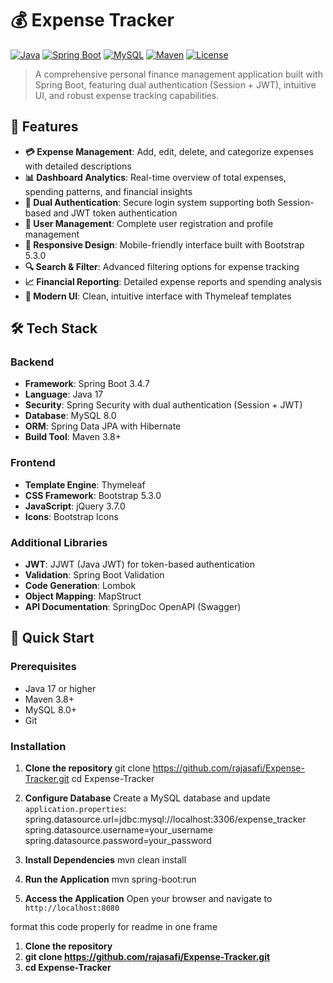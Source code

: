 # 💰 Expense Tracker

[![Java](https://img.shields.io/badge/Java-17-ED8B00?style=for-the-badge&logo=java&logoColor=white)](https://www.oracle.com/java/)
[![Spring Boot](https://img.shields.io/badge/Spring%20Boot-3.4.7-6DB33F?style=for-the-badge&logo=spring-boot&logoColor=white)](https://spring.io/projects/spring-boot)
[![MySQL](https://img.shields.io/badge/MySQL-8.0-4479A1?style=for-the-badge&logo=mysql&logoColor=white)](https://www.mysql.com/)
[![Maven](https://img.shields.io/badge/Maven-3.8+-C71A36?style=for-the-badge&logo=apache-maven&logoColor=white)](https://maven.apache.org/)
[![License](https://img.shields.io/badge/License-MIT-green.svg?style=for-the-badge)](LICENSE)

> A comprehensive personal finance management application built with Spring Boot, featuring dual authentication (Session + JWT), intuitive UI, and robust expense tracking capabilities.

## 🌟 Features

- **💳 Expense Management**: Add, edit, delete, and categorize expenses with detailed descriptions
- **📊 Dashboard Analytics**: Real-time overview of total expenses, spending patterns, and financial insights
- **🔐 Dual Authentication**: Secure login system supporting both Session-based and JWT token authentication
- **👤 User Management**: Complete user registration and profile management
- **📱 Responsive Design**: Mobile-friendly interface built with Bootstrap 5.3.0
- **🔍 Search & Filter**: Advanced filtering options for expense tracking
- **📈 Financial Reporting**: Detailed expense reports and spending analysis
- **🎨 Modern UI**: Clean, intuitive interface with Thymeleaf templates

## 🛠️ Tech Stack

### Backend
- **Framework**: Spring Boot 3.4.7
- **Language**: Java 17
- **Security**: Spring Security with dual authentication (Session + JWT)
- **Database**: MySQL 8.0
- **ORM**: Spring Data JPA with Hibernate
- **Build Tool**: Maven 3.8+

### Frontend
- **Template Engine**: Thymeleaf
- **CSS Framework**: Bootstrap 5.3.0
- **JavaScript**: jQuery 3.7.0
- **Icons**: Bootstrap Icons

### Additional Libraries
- **JWT**: JJWT (Java JWT) for token-based authentication
- **Validation**: Spring Boot Validation
- **Code Generation**: Lombok
- **Object Mapping**: MapStruct
- **API Documentation**: SpringDoc OpenAPI (Swagger)

## 🚀 Quick Start

### Prerequisites
- Java 17 or higher
- Maven 3.8+
- MySQL 8.0+
- Git

### Installation

1. **Clone the repository**
git clone https://github.com/rajasafi/Expense-Tracker.git
cd Expense-Tracker


2. **Configure Database**
Create a MySQL database and update `application.properties`:
spring.datasource.url=jdbc:mysql://localhost:3306/expense_tracker
spring.datasource.username=your_username
spring.datasource.password=your_password

3. **Install Dependencies**
mvn clean install



4. **Run the Application**
mvn spring-boot:run



5. **Access the Application**
Open your browser and navigate to `http://localhost:8080`

format this code properly for readme in one frame

1. **Clone the repository**
2. **git clone https://github.com/rajasafi/Expense-Tracker.git**
3. **cd Expense-Tracker**

